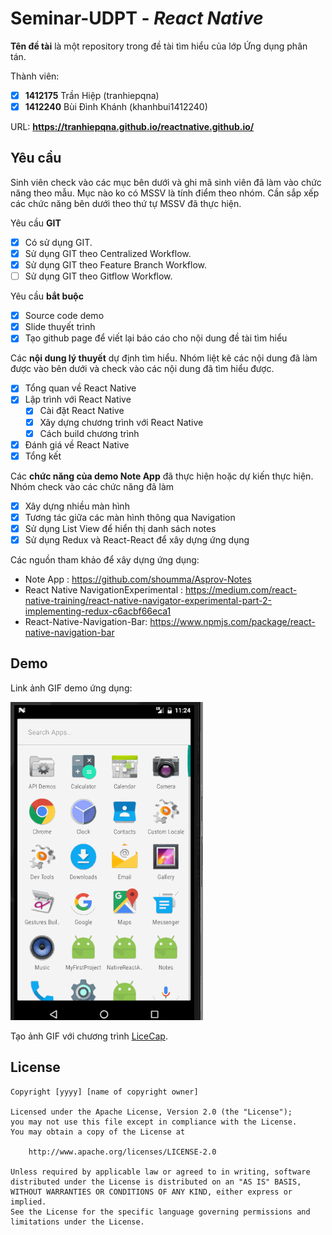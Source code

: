 # Seminar-UDPT - *React Native*

**Tên đề tài** là một repository trong đề tài tìm hiểu của lớp Ứng dụng phân tán.

Thành viên:
* [X] **1412175** Trần Hiệp (tranhiepqna)
* [X] **1412240** Bùi Đình Khánh (khanhbui1412240)

URL: **https://tranhiepqna.github.io/reactnative.github.io/**

## Yêu cầu

Sinh viên check vào các mục bên dưới và ghi mã sinh viên đã làm vào chức năng theo mẫu. Mục nào ko có MSSV là tính điểm theo nhóm. Cần sắp xếp các chức năng bên dưới theo thứ tự MSSV đã thực hiện.

Yêu cầu **GIT**
* [X] Có sử dụng GIT.
* [X] Sử dụng GIT theo Centralized Workflow.
* [X] Sử dụng GIT theo Feature Branch Workflow.
* [ ] Sử dụng GIT theo Gitflow Workflow.

Yêu cầu **bắt buộc**
* [X] Source code demo
* [X] Slide thuyết trình
* [X] Tạo github page để viết lại báo cáo cho nội dung đề tài tìm hiểu

Các **nội dung lý thuyết** dự định tìm hiểu. Nhóm liệt kê các nội dung đã làm được vào bên dưới và check vào các nội dung đã tìm hiểu được.
* [X] Tổng quan về React Native
* [X] Lập trình với React Native
    * [X] Cài đặt React Native
    * [X] Xây dựng chương trình với React Native
    * [X] Cách build chương trình
* [X] Đánh giá về React Native
* [X] Tổng kết

Các **chức năng của demo Note App** đã thực hiện hoặc dự kiến thực hiện. Nhóm check vào các chức năng đã làm
* [X] Xây dựng nhiều màn hình
* [X] Tương tác giữa các màn hình thông qua Navigation
* [X] Sử dụng List View để hiển thị danh sách notes
* [X] Sử dụng Redux và React-React để xây dựng ứng dụng

Các nguồn tham khảo để xây dựng ứng dụng:
* Note App : https://github.com/shoumma/Asprov-Notes
* React Native NavigationExperimental : https://medium.com/react-native-training/react-native-navigator-experimental-part-2-implementing-redux-c6acbf66eca1
* React-Native-Navigation-Bar: https://www.npmjs.com/package/react-native-navigation-bar

## Demo

Link ảnh GIF demo ứng dụng:

![Note App](content.gif)

Tạo ảnh GIF với chương trình [LiceCap](http://www.cockos.com/licecap/).


## License

    Copyright [yyyy] [name of copyright owner]

    Licensed under the Apache License, Version 2.0 (the "License");
    you may not use this file except in compliance with the License.
    You may obtain a copy of the License at

        http://www.apache.org/licenses/LICENSE-2.0

    Unless required by applicable law or agreed to in writing, software
    distributed under the License is distributed on an "AS IS" BASIS,
    WITHOUT WARRANTIES OR CONDITIONS OF ANY KIND, either express or implied.
    See the License for the specific language governing permissions and
    limitations under the License.
